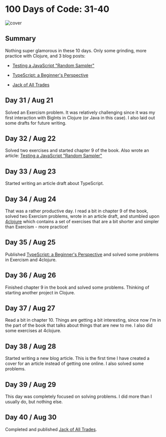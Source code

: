 # 100 Days of Code: 31-40

![cover](https://i.imgur.com/R4ABkO8.png)

## Summary

Nothing super glamorous in these 10 days. Only some grinding, more practice with Clojure, and 3 blog posts:

* [Testing a JavaScript "Random Sampler"](https://wipdev.hashnode.dev/testing-a-javascript-random-sampler)
    
* [TypeScript: a Beginner's Perspective](https://wipdev.hashnode.dev/typescript-a-beginners-perspective)
    
* [Jack of All Trades](https://wipdev.hashnode.dev/jack-of-all-trades)
    

## Day 31 / Aug 21

Solved an Exercism problem. It was relatively challenging since it was my first interaction with BigInts in Clojure (or Java in this case). I also laid out some drafts for future writing.

## Day 32 / Aug 22

Solved two exercises and started chapter 9 of the book. Also wrote an article: [Testing a JavaScript "Random Sampler"](https://wipdev.hashnode.dev/testing-a-javascript-random-sampler)

## Day 33 / Aug 23

Started writing an article draft about TypeScript.

## Day 34 / Aug 24

That was a rather productive day. I read a bit in chapter 9 of the book, solved two Exercism problems, wrote in an article draft, and stumbled upon [4clojure](https://4clojure.oxal.org/) which contains a set of exercises that are a bit shorter and simpler than Exercism - more practice!

## Day 35 / Aug 25

Published [TypeScript: a Beginner's Perspective](https://wipdev.hashnode.dev/typescript-a-beginners-perspective) and solved some problems in Exercism and 4clojure.

## Day 36 / Aug 26

Finished chapter 9 in the book and solved some problems. Thinking of starting another project in Clojure.

## Day 37 / Aug 27

Read a bit in chapter 10. Things are getting a bit interesting, since now I'm in the part of the book that talks about things that are new to me. I also did some exercises at 4clojure.

## Day 38 / Aug 28

Started writing a new blog article. This is the first time I have created a cover for an article instead of getting one online. I also solved some problems.

## Day 39 / Aug 29

This day was completely focused on solving problems. I did more than I usually do, but nothing else.

## Day 40 / Aug 30

Completed and published [Jack of All Trades](https://wipdev.hashnode.dev/jack-of-all-trades).

